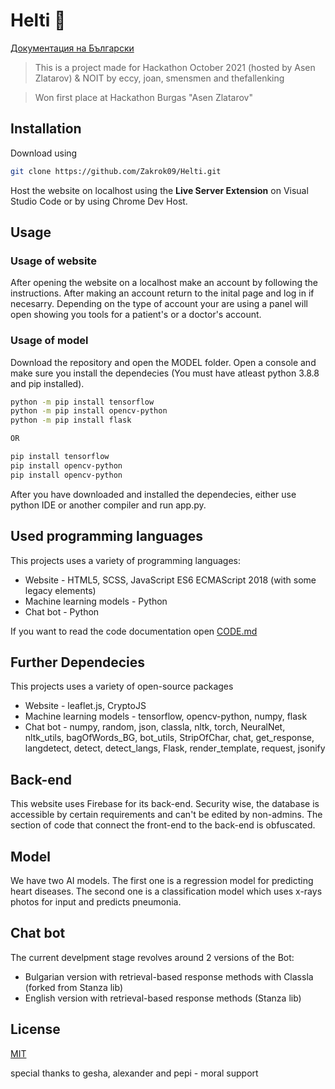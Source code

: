 
# Helti 🚀

[Документация на Български](./READMEBG.md)

>This is a project made for Hackathon October 2021 (hosted by Asen Zlatarov) & NOIT by eccy, joan, smensmen and thefallenking

>Won first place at Hackathon Burgas "Asen Zlatarov"

## Installation

Download using

```bash
git clone https://github.com/Zakrok09/Helti.git
```

Host the website on localhost using the **Live Server Extension** on Visual Studio Code or by using Chrome Dev Host.

## Usage

### Usage of website

After opening the website on a localhost make an account by following the instructions. After making an account return to the inital page and log in if necesarry. Depending on the type of account your are using a panel will open showing you tools for a patient's or a doctor's account.

### Usage of model

Download the repository and open the MODEL folder. Open a console and make sure you install the dependecies (You must have atleast python 3.8.8 and pip installed).

```bash
python -m pip install tensorflow
python -m pip install opencv-python
python -m pip install flask

OR

pip install tensorflow
pip install opencv-python
pip install opencv-python
```

After you have downloaded and installed the dependecies, either use python IDE or another compiler and run app.py.

## Used programming languages

This projects uses a variety of programming languages:

- Website - HTML5, SCSS, JavaScript ES6 ECMAScript 2018 (with some legacy elements)
- Machine learning models - Python
- Chat bot - Python

If you want to read the code documentation open [CODE.md](./CODE.md)

## Further Dependecies

This projects uses a variety of open-source packages

- Website - leaflet.js, CryptoJS
- Machine learning models - tensorflow, opencv-python, numpy, flask
- Chat bot - numpy, random, json, classla, nltk, torch, NeuralNet, nltk_utils, bagOfWords_BG, bot_utils, StripOfChar, chat, get_response, langdetect, detect, detect_langs, Flask, render_template, request, jsonify

## Back-end

This website uses Firebase for its back-end. Security wise, the database is accessible by certain requirements and can't be edited by non-admins. The section of code that connect the front-end to the back-end is obfuscated.

## Model

We have two AI models. The first one is a regression model for predicting heart diseases. The second one is a classification model which uses x-rays photos for input and predicts pneumonia.

## Chat bot

The current develpment stage revolves around 2 versions of the Bot:

- Bulgarian version with retrieval-based response methods with Classla (forked from Stanza lib)
- English version with retrieval-based response methods (Stanza lib)

## License

[MIT](https://choosealicense.com/licenses/mit/)

special thanks to gesha, alexander and pepi - moral support

